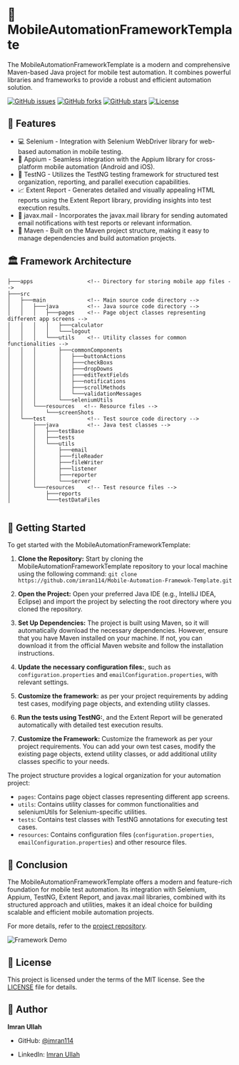 # 📱 MobileAutomationFrameworkTemplate

The MobileAutomationFrameworkTemplate is a modern and comprehensive Maven-based Java project for mobile test automation. It combines powerful libraries and frameworks to provide a robust and efficient automation solution.

<!-- ![Framework Logo](https://github.com/imran114/Mobile-Automation-Framewok-Template/blob/master/light.png)
 -->
[![GitHub issues](https://img.shields.io/github/issues/imran114/Mobile-Automation-Framewok-Template)](https://github.com/imran114/Mobile-Automation-Framewok-Template/issues)
[![GitHub forks](https://img.shields.io/github/forks/imran114/Mobile-Automation-Framewok-Template)](https://github.com/imran114/Mobile-Automation-Framewok-Template/network)
[![GitHub stars](https://img.shields.io/github/stars/imran114/Mobile-Automation-Framewok-Template)](https://github.com/imran114/Mobile-Automation-Framewok-Template/stargazers)
[![License](https://img.shields.io/badge/License-MIT-blue)](#license)


## 🌟 Features

- 💻 Selenium - Integration with Selenium WebDriver library for web-based automation in mobile testing.
- 📱 Appium - Seamless integration with the Appium library for cross-platform mobile automation (Android and iOS).
- 🧪 TestNG - Utilizes the TestNG testing framework for structured test organization, reporting, and parallel execution capabilities.
- 📈 Extent Report - Generates detailed and visually appealing HTML reports using the Extent Report library, providing insights into test execution results.
- 📧 javax.mail - Incorporates the javax.mail library for sending automated email notifications with test reports or relevant information.
- 🔧 Maven - Built on the Maven project structure, making it easy to manage dependencies and build automation projects.

[//]: # (![Framework Architecture]&#40;https://example.com/framework-architecture.png&#41;)
## 🏛️ Framework Architecture
````
├───apps                 <!-- Directory for storing mobile app files -->
├───src
│   ├───main             <!-- Main source code directory -->
│   │   ├───java         <!-- Java source code directory -->
│   │   │   ├───pages    <!-- Page object classes representing different app screens -->
│   │   │   │   ├───calculator
│   │   │   │   └───logout
│   │   │   └───utils    <!-- Utility classes for common functionalities -->
│   │   │       ├───commonComponents
│   │   │       │   ├───buttonActions
│   │   │       │   ├───checkBoxs
│   │   │       │   ├───dropDowns
│   │   │       │   ├───editTextFields
│   │   │       │   ├───notifications
│   │   │       │   ├───scrollMethods
│   │   │       │   └───validationMessages
│   │   │       └───seleniumUtils
│   │   └───resources   <!-- Resource files -->
│   │       └───screenShots
│   └───test             <!-- Test source code directory -->
│       ├───java         <!-- Java test classes -->
│       │   ├───testBase
│       │   ├───tests
│       │   └───utils
│       │       ├───email
│       │       ├───fileReader
│       │       ├───fileWriter
│       │       ├───listener
│       │       ├───reporter
│       │       └───server
│       └───resources    <!-- Test resource files -->
│           ├───reports
│           └───testDataFiles


````



## 🚀 Getting Started

To get started with the MobileAutomationFrameworkTemplate:

1. **Clone the Repository:** Start by cloning the MobileAutomationFrameworkTemplate repository to your local machine using the following command:
```git clone https://github.com/imran114/Mobile-Automation-Framewok-Template.git ```
2. **Open the Project:** Open your preferred Java IDE (e.g., IntelliJ IDEA, Eclipse) and import the project by selecting the root directory where you cloned the repository.

3. **Set Up Dependencies:** The project is built using Maven, so it will automatically download the necessary dependencies. However, ensure that you have Maven installed on your machine. If not, you can download it from the official Maven website and follow the installation instructions.
4. **Update the necessary configuration files:**, such as `configuration.properties` and `emailConfiguration.properties`, with relevant settings.
5. **Customize the framework:** as per your project requirements by adding test cases, modifying page objects, and extending utility classes.
6. **Run the tests using TestNG:**, and the Extent Report will be generated automatically with detailed test execution results.
7.  **Customize the Framework:** Customize the framework as per your project requirements. You can add your own test cases, modify the existing page objects, extend utility classes, or add additional utility classes specific to your needs.

The project structure provides a logical organization for your automation project:
- `pages`: Contains page object classes representing different app screens.
- `utils`: Contains utility classes for common functionalities and seleniumUtils for Selenium-specific utilities.
- `tests`: Contains test classes with TestNG annotations for executing test cases.
- `resources`: Contains configuration files (`configuration.properties`, `emailConfiguration.properties`) and other resource files.

## 🎯 Conclusion

The MobileAutomationFrameworkTemplate offers a modern and feature-rich foundation for mobile test automation. Its integration with Selenium, Appium, TestNG, Extent Report, and javax.mail libraries, combined with its structured approach and utilities, makes it an ideal choice for building scalable and efficient mobile automation projects.

For more details, refer to the [project repository](https://github.com/imran114/Mobile-Automation-Framewok-Template).

![Framework Demo](https://example.com/framework-demo.gif)

## 📝 License

This project is licensed under the terms of the MIT license. See the [LICENSE](https://github.com/imran114/Mobile-Automation-Framewok-Template/blob/master/LICENSE) file for details.

## 👤 Author

**Imran Ullah**

- GitHub: [@imran114](https://github.com/imran114)
<!-- - Twitter: [@yourhandle](https://twitter.com/yourhandle) -->
- LinkedIn: [Imran Ullah](https://www.linkedin.com/in/imran-ullah-a54b681b1/)

